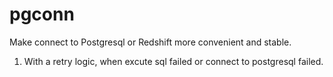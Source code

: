 # pgconn
Make connect to Postgresql or Redshift more convenient and stable.
1. With a retry logic, when excute sql failed or connect to postgresql failed.


